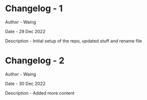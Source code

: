 # Changelog - 1

Author - Waing

Date - 29 Dec 2022

Description - Initial setup of the repo, updated stuff and rename file

# Changelog - 2

Author - Waing

Date - 30 Dec 2022

Description - Added more content
